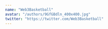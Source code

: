 ```yaml
---
name: "Web3Basketball"
avatar: "/authors/9GfGBdln_400x400.jpg"
twitter: "https://twitter.com/Web3Basketball"
---
```

